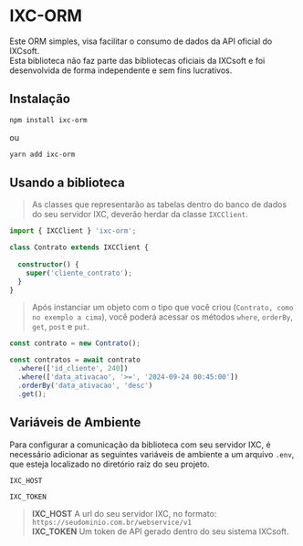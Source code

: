 # IXC-ORM

Este ORM simples, visa facilitar o consumo de dados da API oficial do IXCsoft.\
Esta biblioteca não faz parte das bibliotecas oficiais da IXCsoft e foi desenvolvida de forma independente e sem fins lucrativos.


## Instalação
```bash
npm install ixc-orm
```
ou
```bash
yarn add ixc-orm
```


## Usando a biblioteca

> As classes que representarão as tabelas dentro do banco de dados do seu servidor IXC, deverão herdar da classe `IXCClient`.

```typescript
import { IXCClient } 'ixc-orm';

class Contrato extends IXCClient {
  
  constructor() {
    super('cliente_contrato');
  }
}
```

> Após instanciar um objeto com o tipo que você criou (`Contrato, como no exemplo a cima`), você poderá acessar os métodos `where`, `orderBy`, `get`, `post` e `put`.

```typescript
const contrato = new Contrato();

const contratos = await contrato
  .where(['id_cliente', 240])
  .where(['data_ativacao', '>=', '2024-09-24 00:45:00'])
  .orderBy('data_ativacao', 'desc')
  .get();
```


## Variáveis de Ambiente

Para configurar a comunicação da biblioteca com seu servidor IXC, é necessário adicionar as seguintes variáveis de ambiente a um arquivo `.env`, que esteja localizado no diretório raiz do seu projeto.

`IXC_HOST`

`IXC_TOKEN`

> **IXC_HOST** A url do seu servidor IXC, no formato: `https://seudominio.com.br/webservice/v1`\
> **IXC_TOKEN** Um token de API gerado dentro do seu sistema IXCsoft.
